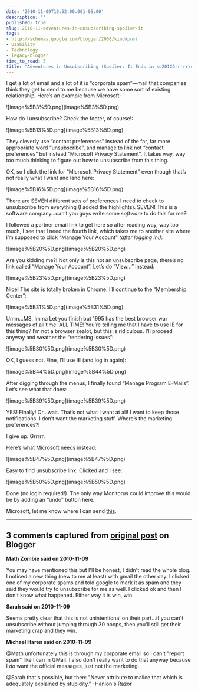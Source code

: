 ```yaml
---
date: '2010-11-09T10:52:00.001-05:00'
description: ''
published: true
slug: 2010-11-adventures-in-unsubscribing-spoiler-it
tags:
- http://schemas.google.com/blogger/2008/kind#post
- Usability
- Technology
- legacy-blogger
time_to_read: 5
title: "Adventures in Unsubscribing (Spoiler: It Ends in \u201CGrrrrr\u201D)"
---
```


<p>I get a lot of email and a lot of it is “corporate spam”—mail that companies think they get to send to me because we have some sort of existing relationship. Here’s an example from Microsoft:</p>
<p>![image%5B3%5D.png](image%5B3%5D.png)</p>
<p>How do I unsubscribe? Check the footer, of course!:</p>
<p>![image%5B13%5D.png](image%5B13%5D.png)</p>
<p>They cleverly use “contact preferences” instead of the far, far more appropriate word “unsubscribe”, and manage to link not “contact preferences” but instead “Microsoft Privacy Statement”. It takes way, way too much thinking to figure out how to unsubscribe from this thing.</p>
<p>OK, so I click the link for “Microsoft Privacy Statement” even though that’s not really what I want and land here:</p>
<p>![image%5B16%5D.png](image%5B16%5D.png)</p>
<p>There are SEVEN different sets of preferences I need to check to unsubscribe from everything (I added the highlights). SEVEN! This is a software company…can’t you guys write some <em>software</em> to do this for me?!</p>
<p>I followed a partner email link to get here so after reading way, way too much, I see that I need the fourth link, which takes me to another site where I’m supposed to click “Manage Your Account” <em>(after logging in!)</em>:</p>
<p>![image%5B20%5D.png](image%5B20%5D.png)</p>
<p>Are you kidding me?! Not only is this not an unsubscribe page, there’s no link called “Manage Your Account”. Let’s do “View…” instead:</p>
<p>![image%5B23%5D.png](image%5B23%5D.png)</p>
<p>Nice! The site is totally broken in Chrome. I’ll continue to the “Membership Center”:</p>
<p>![image%5B31%5D.png](image%5B31%5D.png)</p>      
<p>Umm…MS, Imma Let you finish but 1995 has the best browser war messages of all time. ALL TIME! You’re telling me that I have to use IE for this thing? I’m not a browser zealot, but this is ridiculous. I’ll proceed anyway and weather the “rendering issues”:</p>
<p>![image%5B30%5D.png](image%5B30%5D.png)</p>
<p>OK, I guess not. Fine, I’ll use IE (and log in again):</p>
<p>![image%5B44%5D.png](image%5B44%5D.png)</p>
<p>After digging through the menus, I finally found “Manage Program E-Mails”. Let’s see what that does:</p>
<p>![image%5B39%5D.png](image%5B39%5D.png)</p>
<p>YES! Finally! Or…wait. That’s not what I want at all! I want to keep those notifications. I don’t want the marketing stuff. Where’s the marketing preferences?!</p>
<p>I give up. Grrrrr.</p>
<p>Here’s what Microsoft needs instead:</p>
<p>![image%5B47%5D.png](image%5B47%5D.png)</p>
<p>Easy to find unsubscribe link. Clicked and I see:</p>
<p>![image%5B50%5D.png](image%5B50%5D.png)</p>
<p>Done (no login required!). The only way Monitorus could improve this would be by adding an “undo” button here.</p>
<p>Microsoft, let me know where I can send <a href="http://www.amazon.com/dp/0321344758/" target="_blank">this</a>.</p>

---

## 3 comments captured from [original post](https://blog.wassupy.com/2010/11/adventures-in-unsubscribing-spoiler-it.html) on Blogger

**Math Zombie said on 2010-11-09**

You may have mentioned this but I'll be honest, I didn't read the whole blog. I noticed a new thing (new to me at least) with gmail the other day. I clicked one of my corporate spams and told google to mark it as spam and they said they would try to unsubscribe for me as well. I clicked ok and then I don't know what happened. Either way it is win, win.

**Sarah said on 2010-11-09**

Seems pretty clear that this is not unintentional on their part...if you can't unsubscribe without jumping through 30 hoops, then you'll still get their marketing crap and they win.

**Michael Haren said on 2010-11-09**

@Math unfortunately this is through my corporate email so I can't &quot;report spam&quot; like I can in GMail. I also don't really want to do that anyway because I *do* want the official messages, just not the marketing.

@Sarah that's possible, but then: &quot;Never attribute to malice that which is adequately explained by stupidity.&quot; -Hanlon's Razor

